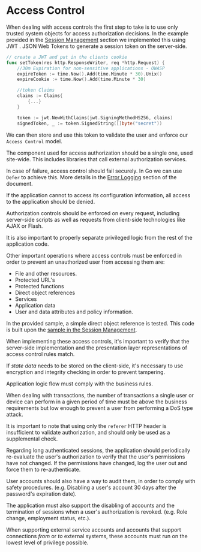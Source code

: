 Access Control
==============

When dealing with access controls the first step to take is to use only trusted
system objects for access authorization decisions.
In the example provided in the [Session Management][3] section we implemented
this using JWT . JSON Web Tokens to generate a session token on the server-side.

```go
// create a JWT and put in the clients cookie
func setToken(res http.ResponseWriter, req *http.Request) {
    //30m Expiration for non-sensitive applications - OWASP
    expireToken := time.Now().Add(time.Minute * 30).Unix()
    expireCookie := time.Now().Add(time.Minute * 30)

    //token Claims
    claims := Claims{
        {...}
    }

    token := jwt.NewWithClaims(jwt.SigningMethodHS256, claims)
    signedToken, _ := token.SignedString([]byte("secret"))
```

We can then store and use this token to validate the user and enforce our
`Access Control` model.

The component used for access authorization should be a single one, used
site-wide. This includes libraries that call external authorization services.

In case of failure, access control should fail securely. In Go we can use
`Defer` to achieve this.
More details in the [Error Logging][1] section of the document.

If the application cannot to access its configuration information, all
access to the application should be denied.

Authorization controls should be enforced on every request, including
server-side scripts as well as requests from client-side technologies like AJAX
or Flash.

It is also important to properly separate privileged logic from the rest of the
application code.

Other important operations where access controls must be enforced in order to
prevent an unauthorized user from accessing them are:

* File and other resources.
* Protected URL's
* Protected functions
* Direct object references
* Services
* Application data
* User and data attributes and policy information.

In the provided sample, a simple direct object reference is tested. This code
is built upon the [sample in the Session Management][2].

When implementing these access controls, it's important to verify that the
server-side implementation and the presentation layer representations of access
control rules match.

If _state data_ needs to be stored on the client-side, it's necessary to use
encryption and integrity checking in order to prevent tampering.

Application logic flow must comply with the business rules.

When dealing with transactions, the number of transactions a single user or
device can perform in a given period of time must be above the business
requirements but low enough to prevent a user from performing a DoS type
attack.

It is important to note that using only the `referer` HTTP header is
insufficient to validate authorization, and should only be used as a
supplemental check.

Regarding long authenticated sessions, the application should periodically
re-evaluate the user's authorization to verify that the user's permissions
have not changed. If the permissions have changed, log the user out and force
them to re-authenticate.

User accounts should also have a way to audit them, in order to comply with
safety procedures. (e.g. Disabling a user's account 30 days after the
password's expiration date).

The application must also support the disabling of accounts and the termination
of sessions when a user's authorization is revoked. (e.g. Role change,
employment status, etc.).

When supporting external service accounts and accounts that support connections
_from_ or _to_ external systems, these accounts must run on the lowest level of
privilege possible.

[1]: /error-handling-logging/error-handling.md
[2]: URL.go
[3]: /session-management/README.md
